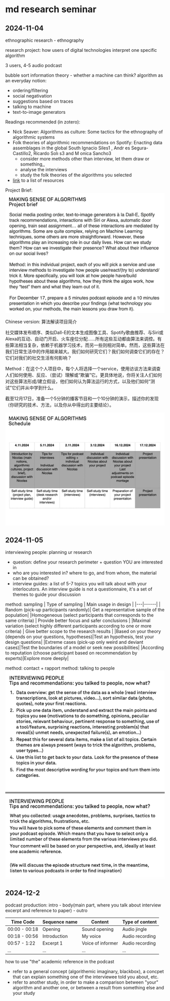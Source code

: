 # md research seminar

## 2024-11-04

ethnographic research - ethnography

research project: how users of digital technologies interpret one specific algorithm

3 users, 4-5 audio podcast

bubble sort
information theory - whether a machine can think?
algorithm as an everyday notion: 

- ordering/filtering
- social negativation
- suggestions based on traces
- talking to machine
- text-to-image generators

Readings recommended (in zotero):
- Nick Seaver: Algorithms as culture: Some tactics for the ethnography of algorithmic systems
- Folk theories of algorithmic recommendations on Spotify: Enacting data assemblages in the global South Ignacio Siles1 , Andr es Segura-Castillo2, Ricardo Solı s3 and M onica Sancho3
    - consider more methods other than interview, let them draw or something,,
    - analyse the interviews 
    - study the folk theories of the algorithms you selected
- [link](https://www.dropbox.com/s/gj68k3tbt3q6p14/Archive.zip?e=1&dl=0) to a list of resources

Project Brief:
![project brief](resources/brief.png)

Chinese version: 算法解读项目简介

社交媒体发布顺序、类似Dall-E的文本生成图像工具、Spotify歌曲推荐、与Siri或Alexa的互动、自动门开启、火车座位分配……所有这些互动都由算法来调控。有些算法相当复杂，依赖于机器学习技术，而另一些则相对简单。然而，这些算法在我们日常生活中的作用越来越大。我们如何研究它们？我们如何调查它们的存在？它们对我们的社交生活有何影响？

Method：在这个个人项目中，每个人将选择一个service，使用访谈方法来调查人们如何使用、反应、（尝试）理解或“欺骗”它。更具体地说，你将关注人们如何对这些算法形成/建立假设，他们如何认为算法运行的方式，以及他们如何“测试”它们并从中学到什么。

截至12月17日，准备一个5分钟的播客节目和一个10分钟的演示，描述你的发现（你研究的技术、方法，以及你从中得出的主要结论）。

![schedule](resources/schedule.png)

## 2024-11-05
interviewing people: planning ur research
- question: define your research perimeter + question YOU are interested in
- who are you interested in? where to go, and from whom, the material can be obtained?
- interview guides: a list of 5-7 topics you will talk about with your interlocutors. An interview guide is not a questionnaire, it's a set of themes to guide your discussion

method: sampling
| Type of sampling | Main usage in design |
|---|------|
| Random (pick-up participants randomly)| Get a representative sample of the population|
|Homogeneous (select participants that corresponds to the same criteria) | Provide better focus and safer conclusions |
|Maximal variation (select highly different participants according to one or more criteria) | Give better scope to the research results |
|Based on your theory (depends on your questions, hypotheses)|Test an hypothesis, test your design questions|
|Extreme cases (pick-up only weird and deviant cases)|Test the boundaries of a model or seek new possibilities|
|According to reputation (choose participant based on recommendation by experts)|Explore more deeply|

method: contact + rapport
method: talking to people
![interview](resources/interview.png)

## 2024-12-2
podcast production: intro - body(main part, where you talk about interview excerpt and  reference to paper) - outro 

|Time Code|Sequence name|Content|Type of content|
|--|--|--|--|
00:00 - 00:18|Opening|Sound opening|Audio jingle
00:18 - 00:56|Introduction|My voice|Audio recording
00:57 - 1:22|Excerpt 1|Voice of informer|Audio recording
...|...|...|...

how to use "the" academic reference in the podcast
- refer to a general concept (algorithemic imaginary, blackbox), a concpet that can explain something one of the interviewee told you about, etc. 
- refer to another study, in order to make a comparison between "your" algorithm and another one, or between a result from something
else and your study